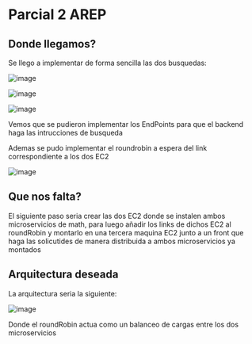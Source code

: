 # Parcial 2 AREP

## Donde llegamos?

Se llego a implementar de forma sencilla las dos busquedas: 

![image](https://github.com/user-attachments/assets/2569ded3-ef4f-4a18-92ee-3038a5584660)
 
![image](https://github.com/user-attachments/assets/e3053970-d0be-4cf4-80c8-5f7de330eab7)


![image](https://github.com/user-attachments/assets/e57860d1-a6fe-4a90-a036-e47c54b95d54)

Vemos que se pudieron implementar los EndPoints para que el backend haga las intrucciones de busqueda

Ademas se pudo implementar el roundrobin a espera del link correspondiente a los dos EC2

![image](https://github.com/user-attachments/assets/ecba46fd-4d98-42da-8382-5b6f061ca2c5)


## Que nos falta?

El siguiente paso seria crear las dos EC2 donde se instalen ambos microservicios de math, para luego añadir los links de dichos EC2 al roundRobin y montarlo en una tercera maquina EC2 junto a un front que haga las solicutides de manera distribuida a ambos microservicios ya montados

## Arquitectura deseada

La arquitectura seria la siguiente:

![image](https://github.com/user-attachments/assets/e78334a1-1e3a-4e7d-b376-97d243bab1ec)

Donde el roundRobin actua como un balanceo de cargas entre los dos microservicios

